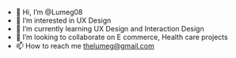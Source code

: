 - 👋 Hi, I’m @Lumeg08
- 👀 I’m interested in UX Design
- 🌱 I’m currently learning UX Design and Interaction Design
- 💞️ I’m looking to collaborate on E commerce, Health care projects
- 📫 How to reach me thelumeg@gmail.com

<!---
Lumeg08/Lumeg08 is a ✨ special ✨ repository because its `README.md` (this file) appears on your GitHub profile.
You can click the Preview link to take a look at your changes.
--->
